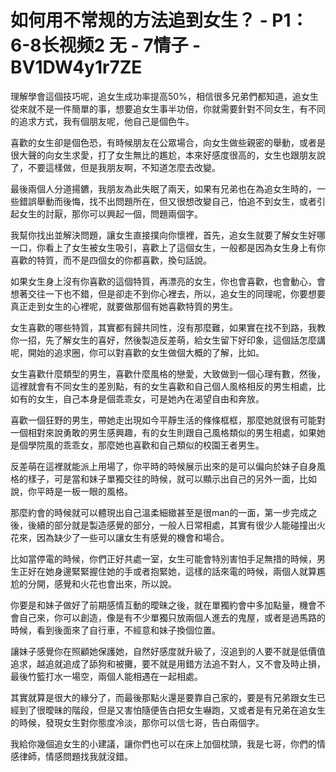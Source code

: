 # 如何用不常规的方法追到女生？ - P1：6-8长视频2 无 - 7情子 - BV1DW4y1r7ZE

理解學會這個技巧呢，追女生成功率提高50%，相信很多兄弟們都知道，追女生從來就不是一件簡單的事，想要追女生事半功倍，你就需要針對不同女生，有不同的追求方式，我有個朋友呢，他自己是個色牛。

喜歡的女生卻是個色恐，有時候朋友在公眾場合，向女生做些親密的舉動，或者是很大聲的向女生求愛，打了女生無比的尷尬，本來好感度很高的，女生也跟朋友說了，不要這樣做，但是我朋友啊，不知道怎麼去改變。

最後兩個人分道揚鑣，我朋友為此失眠了兩天，如果有兄弟也在為追女生時的，一些錯誤舉動而後悔，找不出問題所在，但又很想改變自己，怕追不到女生，或者引起女生的討厭，那你可以興起一個，問題兩個字。

我幫你找出並解決問題，讓女生直接撲向你懷裡，首先，追女生就要了解女生好哪一口，你看上了女生被女生吸引，喜歡上了這個女生，一般都是因為女生身上有你喜歡的特質，而不是四個女的你都喜歡，換句話說。

如果女生身上沒有你喜歡的這個特質，再漂亮的女生，你也會喜歡，也會動心，會想著交往一下也不錯，但是卻走不到你心裡去，所以，追女生的同理呢，你要想要真正走到女生的心裡呢，就要做那個有她喜歡特質的男生。

女生喜歡的哪些特質，其實都有歸共同性，沒有那麼難，如果實在找不到路，我教你一招，先了解女生的喜好，然後製造反差萌，給女生留下好印象，這個話怎麼講呢，開始的追求圈，你可以對喜歡的女生做個大概的了解，比如。

女生喜歡什麼類型的男生，喜歡什麼風格的戀愛，大致做到一個心理有數，然後，這裡就會有不同女生的差別點，有的女生喜歡和自己個人風格相反的男生相處，比如有的女生，自己本身是個乖乖女，可是她內在渴望自由和奔放。

喜歡一個狂野的男生，帶她走出現如今平靜生活的條條框框，那麼她就很有可能對一個相對來說勇敢的男生感興趣，有的女生則跟自己風格類似的男生相處，如果她是個學院風的乖乖女，那麼她也喜歡和自己類似的校園王者男生。

反差萌在這裡就能派上用場了，你平時的時候展示出來的是可以偏向於妹子自身風格的樣子，可是當和妹子單獨交往的時候，就可以顯示出自己的另外一面，比如說，你平時是一板一眼的風格。

那麼約會的時候就可以體現出自己溫柔細緻甚至是很man的一面，第一步完成之後，後續的部分就是製造感覺的部分，一般人日常相處，其實有很少人能碰撞出火花來，因為缺少了一些可以讓女生有感覺的機會和場合。

比如當停電的時候，你們正好共處一室，女生可能會特別害怕手足無措的時候，男生正好在她身邊緊緊握住她的手或者抱緊她，這樣的話來電的時候，兩個人就算尷尬的分開，感覺和火花也會出來，所以說。

你要是和妹子做好了前期感情互動的曖昧之後，就在單獨約會中多加點量，機會不會自己來，你可以創造，像是有不少單獨只放兩個人進去的鬼屋，或者是過馬路的時候，看到後面來了自行車，不經意和妹子換個位置。

讓妹子感覺你在照顧她保護她，自然好感度就升級了，沒追到的人要不就是低價值追求，越追就追成了舔狗和被攤，要不就是用錯方法追不對人，又不會及時止損，最後竹籃打水一場空，兩個人能相遇在一起相處。

其實就算是很大的緣分了，而最後那點火還是要靠自己家的，要是有兄弟跟女生已經到了很曖昧的階段，但是又害怕隨便告白把女生嚇跑，又或者是有兄弟在追女生的時候，發現女生對你態度冷淡，那你可以信七哥，告白兩個字。

我給你幾個追女生的小建議，讓你們也可以在床上加個枕頭，我是七哥，你們的情感律師，情感問題找我就沒錯。